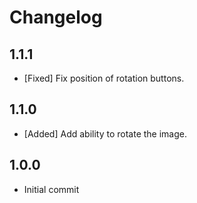 # Changelog

## 1.1.1

- [Fixed] Fix position of rotation buttons.

## 1.1.0

- [Added] Add ability to rotate the image.

## 1.0.0

- Initial commit
